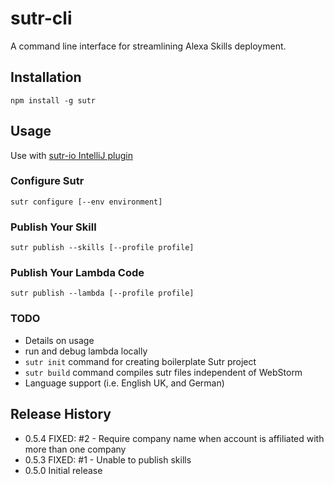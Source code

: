 # sutr-cli
A command line interface for streamlining Alexa Skills deployment.

## Installation
```
npm install -g sutr
```
## Usage
Use with [sutr-io IntelliJ plugin](https://github.com/SlalomConsulting/sutr-io)

### Configure Sutr
```
sutr configure [--env environment]
```

### Publish Your Skill
```
sutr publish --skills [--profile profile]
```

### Publish Your Lambda Code
```
sutr publish --lambda [--profile profile]
```

### TODO
* Details on usage
* run and debug lambda locally
* `sutr init` command for creating boilerplate Sutr project
* `sutr build` command compiles sutr files independent of WebStorm
* Language support (i.e. English UK, and German)

## Release History

* 0.5.4 FIXED: #2 - Require company name when account is affiliated with more than one company
* 0.5.3 FIXED: #1 - Unable to publish skills
* 0.5.0 Initial release
